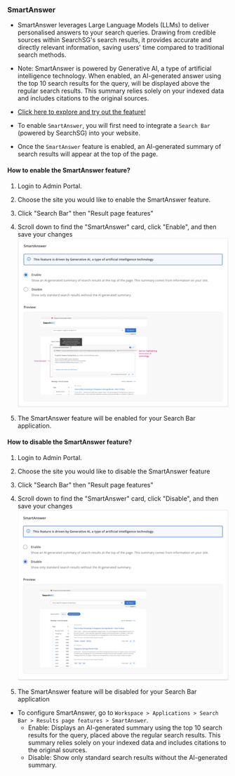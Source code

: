 ### SmartAnswer
- SmartAnswer leverages Large Language Models (LLMs) to deliver personalised answers to your search queries. Drawing from credible sources within SearchSG's search results, it provides accurate and directly relevant information, saving users' time compared to traditional search methods.
- Note: SmartAnswer is powered by Generative AI, a type of artificial intelligence technology. When enabled, an AI-generated answer using the top 10 search results for the query, will be displayed above the regular search results. This summary relies solely on your indexed data and includes citations to the original sources.
-  [Click here to explore and try out the feature!](https://www.search.gov.sg/results?q=how+to+apply+for+work+permit&scope=wog&cid=926ff4fd-b444-4eb6-8051-caaf3133abcb)

- To enable `SmartAnswer`, you will first need to integrate a `Search Bar` (powered by SearchSG) into your website.
- Once the `SmartAnswer` feature is enabled, an AI-generated summary of search results will appear at the top of the page.

#### How to enable the SmartAnswer feature?
1. Login to Admin Portal.

2. Choose the site you would like to enable the SmartAnswer feature.

3. Click "Search Bar" then "Result page features"

4. Scroll down to find the "SmartAnswer" card, click "Enable", and then save your changes
   ![Enable SmartAnswer](images/application/smart_answer/smartanswer_enabled.png)

5. The SmartAnswer feature will be enabled for your Search Bar application. 

#### How to disable the SmartAnswer feature?
1. Login to Admin Portal.

2. Choose the site you would like to disable the SmartAnswer feature

3. Click "Search Bar" then "Result page features"

4. Scroll down to find the "SmartAnswer" card, click "Disable", and then save your changes
   ![Enable SmartAnswer](images/application/smart_answer/smartanswer_disabled.png)

5. The SmartAnswer feature will be disabled for your Search Bar application
- To configure SmartAnswer, go to `Workspace > Applications > Search Bar > Results page features > SmartAnswer`.
    - Enable: Displays an AI-generated summary using the top 10 search results for the query, placed above the regular search results. This summary relies solely on your indexed data and includes citations to the original sources.
    - Disable: Show only standard search results without the AI-generated summary.